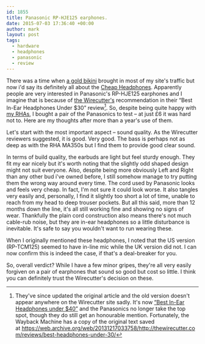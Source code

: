 ```yaml
---
id: 1855
title: Panasonic RP-HJE125 earphones.
date: 2015-07-03 17:36:40 +00:00
author: mark
layout: post
tags:
  - hardware
  - headphones
  - panasonic
  - review
---
```

There was a time when [a gold bikini](http://www.sallonoroff.co.uk/blog/2009/09/this-is-a-call/) brought in most of my site's traffic but now i'd say its definitely all about the [Cheap Headphones](http://www.sallonoroff.co.uk/blog/2013/11/cheap-headphones/). Apparently people are very interested in Panasonic's RP-HJE125 earphones and I imagine that is because of [the Wirecutter's](https://thewirecutter.com/) recommendation in their &#8220;Best In-Ear Headphones Under $30&#8221; review[^fn-wirecutterbest]. So, despite being quite happy with [my RHAs](http://www.sallonoroff.co.uk/blog/2013/09/rha-ma350-earphones/), I bought a pair of the Panasonics to test &#8211; at just £6 it was hard not to. Here are my thoughts after more than a year's use of them.

Let's start with the most important aspect &#8211; sound quality. As the Wirecutter reviewers suggested, it is good. Very good. The bass is perhaps not as deep as with the RHA MA350s but I find them to provide good clear sound.

In terms of build quality, the earbuds are light but feel sturdy enough. They fit my ear nicely but it's worth noting that the slightly odd shaped design might not suit everyone. Also, despite being more obviously Left and Right than any other bud i've owned before, I still somehow manage to try putting them the wrong way around every time. The cord used by Panasonic looks and feels very cheap. In fact, I'm not sure it could look worse. It also tangles very easily and, personally, I find it slightly too short a lot of time, unable to reach from my head to deep trouser pockets. But all this said, more than 12 months down the line, it's all still working fine and showing no signs of wear. Thankfully the plain cord construction also means there's not much cable-rub noise, but they are in-ear headphones so a little disturbance is inevitable. It's safe to say you wouldn't want to run wearing these.

When I originally mentioned these headphones, I noted that the US version (RP-TCM125) seemed to have in-line mic while the UK version did not. I can now confirm this is indeed the case, if that's a deal-breaker for you.

So, overall verdict? While I have a few minor gripes, they're all very easily forgiven on a pair of earphones that sound so good but cost so little. I think you can definitely trust the Wirecutter's decision on these.

[^fn-wirecutterbest]: They've since updated the original article and the old version doesn't appear anywhere on the Wirecutter site sadly. It's now [&#8220;Best In-Ear Headphones under $40&#8221;](http://thewirecutter.com/reviews/best-headphones-under-40/) and the Panasonics no longer take the top spot, though they do still get an honourable mention. Fortunately, the Wayback Machine has a copy of the original text saved at <https://web.archive.org/web/20131217033758/http://thewirecutter.com/reviews/best-headphones-under-30/>
